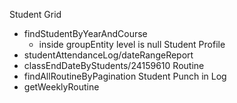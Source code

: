 Student Grid
- findStudentByYearAndCourse
	- inside groupEntity level is null
Student Profile
- studentAttendanceLog/dateRangeReport
- classEndDateByStudents/24159610
Routine
- findAllRoutineByPagination
Student Punch in Log
- getWeeklyRoutine